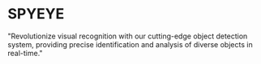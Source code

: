 # SPYEYE
 "Revolutionize visual recognition with our cutting-edge object detection system, providing precise identification and analysis of diverse objects in real-time."
